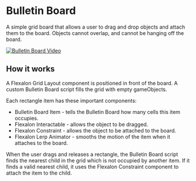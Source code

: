 # Bulletin Board

A simple grid board that allows a user to drag and drop objects and attach them to the board.
Objects cannot overlap, and cannot be hanging off the board.

[![Bulletin Board Video](https://img.youtube.com/vi/H3higT8RCPc/0.jpg)](https://youtu.be/H3higT8RCPc)

## How it works

A Flexalon Grid Layout component is positioned in front of the board.
A custom Bulletin Board script fills the grid with empty gameObjects.

Each rectangle item has these important components:
 - Bulletin Board Item - tells the Bulletin Board how many cells this item occupies.
 - Flexalon Interactable - allows the object to be dragged.
 - Flexalon Constraint - allows the object to be attached to the board.
 - Flexalon Lerp Animator - smooths the motion of the item when it attaches to the board.

When the user drags and releases a rectangle, the Bulletin Board script finds the nearest child in the grid
which is not occupied by another item. If it finds a valid nearest child, it
uses the Flexalon Constraint component to attach the item to the child.